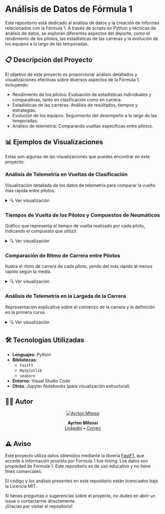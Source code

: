 # Análisis de Datos de Fórmula 1
Este repositorio está dedicado al análisis de datos y la creación de informes relacionados con la Fórmula 1. A través de scripts en Python y técnicas de análisis de datos, se exploran diferentes aspectos del deporte, como el rendimiento de los pilotos, las estadísticas de las carreras y la evolución de los equipos a lo largo de las temporadas.

## 📋 Descripción del Proyecto
El objetivo de este proyecto es proporcionar análisis detallados y visualizaciones efectivas sobre diversos aspectos de la Fórmula 1, incluyendo:

* Rendimiento de los pilotos: Evaluación de estadísticas individuales y comparativas, tanto en clasificación como en carrera.
* Estadísticas de las carreras: Análisis de resultados, tiempos y estrategias.
* Evolución de los equipos: Seguimiento del desempeño a lo largo de las temporadas.
* Análisis de telemetría: Comparando vueltas específicas entre pilotos.

## 📊 Ejemplos de Visualizaciones
Estas son algunas de las visualizaciones que puedes encontrar en este proyecto:

### Análisis de Telemetría en Vueltas de Clasificación
Visualización detallada de los datos de telemetría para comparar la vuelta más rápida entre pilotos.

<details>
<summary>🔍 Ver visualización</summary>

![Análisis de Telemetría](Temporada%202025/07_IMOLA/graphics/qualy/PIA_VER_telemetria.png)

</details>

### Tiempos de Vuelta de los Pilotos y Compuestos de Neumáticos
Gráfico que representa el tiempo de vuelta realizado por cada piloto, indicando el compuesto que utilizó.

<details>
<summary>🔍 Ver visualización</summary>

![Tiempos de Vuelta](Temporada%202024/18_SINGAPORE/graphics/race/Lap_time_distribution_drivers.png)

</details>

### Comparación de Ritmo de Carrera entre Pilotos
Ilustra el ritmo de carrera de cada piloto, yendo del más rápido al menos rápido según la media.

<details>
<summary>🔍 Ver visualización</summary>

![Ritmo de Carrera](Temporada%202025/05_SAUDI%20ARABIA/graphics/race/ritmo_carrera_ordenados_media.png)

</details>

### Análisis de Telemetría en la Largada de la Carrera
Representación explicativa sobre el comienzo de la carrera y la definición en la primera curva.

<details>
<summary>🔍 Ver visualización</summary>

![Análisis de Largada](Temporada%202025/07_IMOLA/graphics/race/Largada_PIAvsVER_telemetria.png)

</details>

## 🛠️ Tecnologías Utilizadas
- **Lenguajes**: Python
- **Bibliotecas**:
    - `FastF1`
    - `Matplotlib`
    - `seaborn`
- **Entorno**: Visual Studio Code
- **Otros**: Jupyter Notebooks (para visualización estructural)

## 👨‍💻 Autor
<p align="center">
  <a href="https://www.linkedin.com/in/ayrton-milessi-90ab91327/">
    <img src="https://avatars.githubusercontent.com/u/141248568?s=100" width="100" alt="Ayrton Milessi"/>
  </a>
</p>
<p align="center">
  <strong>Ayrton Milessi</strong>  
  <br>
  <a href="https://www.linkedin.com/in/ayrton-milessi-90ab91327/">LinkedIn</a> • <a href="mailto:ayrton4210@gmail.com">Correo</a>
</p>

## ⚠️ Aviso
Este proyecto utiliza datos obtenidos mediante la librería [FastF1](https://github.com/theOehrly/Fast-F1), que accede a información provista por Formula 1 live timing. Los datos son propiedad de Formula 1. Este repositorio es de uso educativo y no tiene fines comerciales.

El código y los análisis presentes en este repositorio están licenciados bajo la Licencia MIT.

Si tienes preguntas o sugerencias sobre el proyecto, no dudes en abrir un issue o contactarme directamente.  
¡Gracias por visitar el repositorio!
